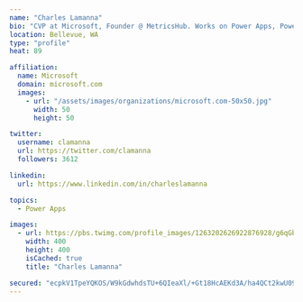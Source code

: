 ```yaml
---
name: "Charles Lamanna"
bio: "CVP at Microsoft, Founder @ MetricsHub. Works on Power Apps, Power Automate, Power Virtual Agent, Common Data Service and Dynamics 365."
location: Bellevue, WA
type: "profile"
heat: 89

affiliation:
  name: Microsoft
  domain: microsoft.com
  images:
    - url: "/assets/images/organizations/microsoft.com-50x50.jpg"
      width: 50
      height: 50

twitter:
  username: clamanna
  url: https://twitter.com/clamanna
  followers: 3612

linkedin:
  url: https://www.linkedin.com/in/charleslamanna

topics:
  - Power Apps

images:
  - url: https://pbs.twimg.com/profile_images/1263202626922876928/g6qGbHZ-_400x400.jpg
    width: 400
    height: 400
    isCached: true
    title: "Charles Lamanna"

secured: "ecpkV1TpeYQKOS/W9kGdwhdsTU+6QIeaXl/+Gt18HcAEKd3A/ha4QCt2kwU09/nnyhT8i9skgEIKDf1gYdv59TI+DxXpcRlfZ30Kbhqgiu+PxN6piQGGIZNIAvF+jRauk4DNwWaRLMXfX7C18sRE8GjC14DWCtCfu0hR1aMUMo/AVQVejhJ5vMv1rhpPdD2OMK4SCrKgl62HPhf+Gos/4LT6vxeixlKt8tWpgFGujscpXEhGCd2uJkUNWhfp4rqSwHqZApXC56p9DKZbzgf3lKFk5litHJWB8fmzoNdQbGA/y1AJmW7CN9y9lP1BX0Kp5iNg7+mr42LljmI8O4ClAFBBy774rvH+6UMnJGfje4ahP1T/f72LxpXsWlVvbe8RBZb9Kb+JNHQ5/LFkNQwP4e344TE8bdOWNdWjq7kHGWc=;crv9oeEbcEqnnThpHwTy7w=="
---
```


